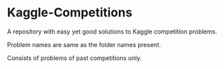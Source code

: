 # Kaggle-Competitions
A repository with easy yet good solutions to Kaggle competition problems.

Problem names are same as the folder names present.

Consists of problems of past competitions only.
